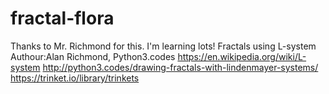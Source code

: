 # fractal-flora
 Thanks to Mr. Richmond for this.  I'm learning lots!
  Fractals using L-system
  Authour:Alan Richmond, Python3.codes
  https://en.wikipedia.org/wiki/L-system
http://python3.codes/drawing-fractals-with-lindenmayer-systems/
https://trinket.io/library/trinkets
